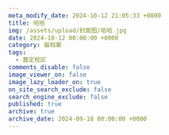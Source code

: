 ```yaml
---
meta_modify_date: 2024-10-12 21:05:33 +0800
title: 哈哈
img: /assets/upload/封面图/哈哈.jpg
date: 2024-10-12 00:00:00 +0000
category: 猫档案
tags:
  - 嘉定校区
comments_disable: false
image_viewer_on: false
image_lazy_loader_on: true
on_site_search_exclude: false
search_engine_exclude: false
published: true
archive: true
archive_date: 2024-09-18 00:00:00 +0000
---
```

